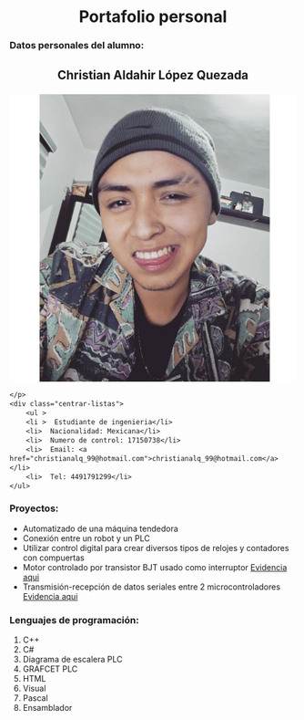 <!DOCTYPE html>
<html lang="es">
<head>
    <meta charset="UTF-8">
    <meta http-equiv="X-UA-Compatible" content="IE=edge">
    <meta name="viewport" content="width=device-width, initial-scale=1.0">
    <title>Documento</title>
    <link rel="stylesheet" href="Index.css">
</head>
<body>
    <h1 align="center">Portafolio personal</h1>

<h3>Datos personales del alumno:</h3>
<h2 align="center" class="Nombre">
    
   Christian Aldahir López Quezada   
       
</h2>
    <p class="imagen">
        <img align="center" src="yo.jpg">         
           
    </p>
    <div class="centrar-listas"> 
        <ul >
        <li >  Estudiante de ingenieria</li>
        <li>  Nacionalidad: Mexicana</li>
        <li>  Numero de control: 17150738</li>
        <li>  Email: <a href="christianalq_99@hotmail.com">christianalq_99@hotmail.com</a></li>
        <li>  Tel: 4491791299</li>
    </ul>
</div>     

<h3>Proyectos:</h3>
<p class="Proyectos"> 
    <ul >
    <li > Automatizado de una máquina tendedora </li>
    <li>  Conexión entre un robot y un PLC</li>
    <li>  Utilizar control digital para crear diversos tipos de relojes y contadores con compuertas</li>
    <li>  Motor controlado por transistor BJT usado como interruptor <a href="https://youtu.be/MYLgkM0ekZQ">Evidencia aqui</a></li>
    <li>  Transmisión-recepción de datos seriales entre 2 microcontroladores <a href="https://youtu.be/Iu2i27MjoS0">Evidencia aqui</a></li>
</ul>
</p>
<h3>Lenguajes de programación:</h3>
<p class="Lenguajes de programación"> 
    <ol>
    <li >C++</li>
    <li> C#</li>
    <li> Diagrama de escalera PLC</li>
    <li> GRAFCET PLC</li>
    <li> HTML</li>
    <li> Visual</li>
    <li> Pascal</li>
    <li> Ensamblador</li>
</ol>
</p>
</body>
</html>
